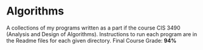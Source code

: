 # Algorithms
A collections of my programs written as a part if the course CIS 3490 (Analysis and Design of Algorithms). Instructions to run each program are in the Readme files for each given directory. Final Course Grade: __94%__
